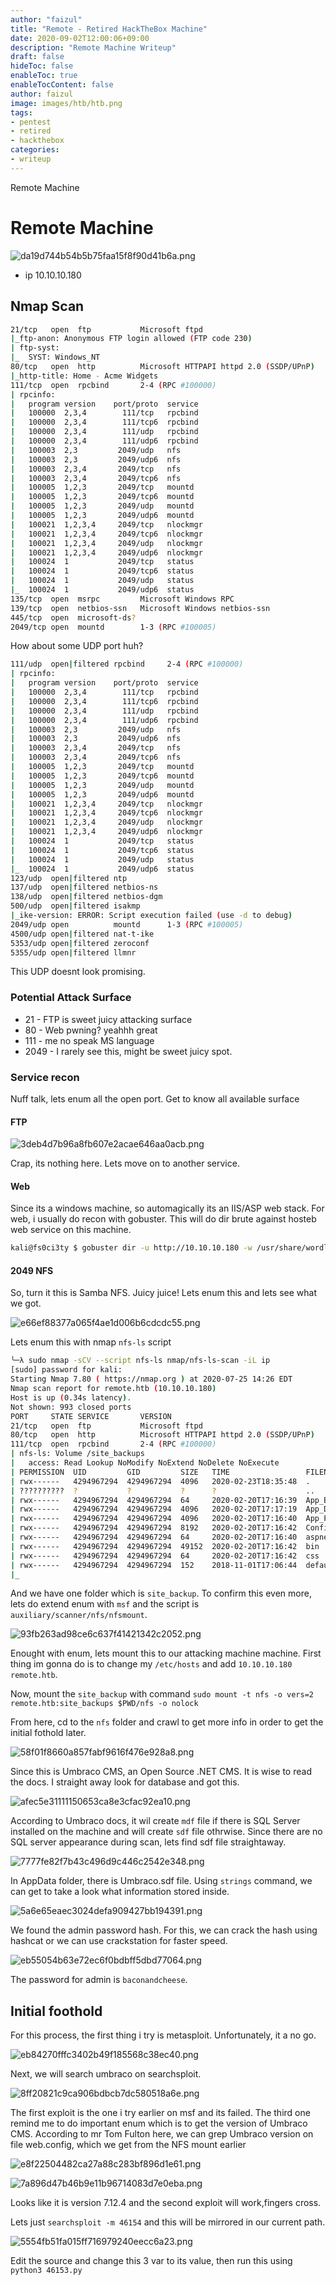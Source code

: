 ```yaml
---
author: "faizul"
title: "Remote - Retired HackTheBox Machine"
date: 2020-09-02T12:00:06+09:00
description: "Remote Machine Writeup"
draft: false
hideToc: false
enableToc: true
enableTocContent: false
author: faizul
image: images/htb/htb.png
tags: 
- pentest
- retired
- hackthebox
categories:
- writeup
---
```




Remote Machine

# Remote Machine

![da19d744b54b5b75faa15f8f90d41b6a.png](/images/htb/remote/1db791ea9b644c45b4fda076d48d83fa.png)
- ip 10.10.10.180


## Nmap Scan
```bash
21/tcp   open  ftp           Microsoft ftpd                                     
|_ftp-anon: Anonymous FTP login allowed (FTP code 230)                          
| ftp-syst:                                                                     
|_  SYST: Windows_NT                                                            
80/tcp   open  http          Microsoft HTTPAPI httpd 2.0 (SSDP/UPnP)            
|_http-title: Home - Acme Widgets                                               
111/tcp  open  rpcbind       2-4 (RPC #100000)                                  
| rpcinfo:                                                                      
|   program version    port/proto  service                                      
|   100000  2,3,4        111/tcp   rpcbind                                      
|   100000  2,3,4        111/tcp6  rpcbind                                      
|   100000  2,3,4        111/udp   rpcbind                                      
|   100000  2,3,4        111/udp6  rpcbind                                      
|   100003  2,3         2049/udp   nfs                                          
|   100003  2,3         2049/udp6  nfs                                          
|   100003  2,3,4       2049/tcp   nfs                                          
|   100003  2,3,4       2049/tcp6  nfs                                          
|   100005  1,2,3       2049/tcp   mountd                                    
|   100005  1,2,3       2049/tcp6  mountd                                       
|   100005  1,2,3       2049/udp   mountd                                       
|   100005  1,2,3       2049/udp6  mountd                                       
|   100021  1,2,3,4     2049/tcp   nlockmgr                                     
|   100021  1,2,3,4     2049/tcp6  nlockmgr                                     
|   100021  1,2,3,4     2049/udp   nlockmgr                                     
|   100021  1,2,3,4     2049/udp6  nlockmgr                                     
|   100024  1           2049/tcp   status                                       
|   100024  1           2049/tcp6  status                                       
|   100024  1           2049/udp   status                                       
|_  100024  1           2049/udp6  status                                       
135/tcp  open  msrpc         Microsoft Windows RPC                              
139/tcp  open  netbios-ssn   Microsoft Windows netbios-ssn                      
445/tcp  open  microsoft-ds?
2049/tcp open  mountd        1-3 (RPC #100005)
```

How about some UDP port huh?

```bash
111/udp  open|filtered rpcbind     2-4 (RPC #100000)                            
| rpcinfo:                                                                      
|   program version    port/proto  service                                      
|   100000  2,3,4        111/tcp   rpcbind                                      
|   100000  2,3,4        111/tcp6  rpcbind                                      
|   100000  2,3,4        111/udp   rpcbind                                      
|   100000  2,3,4        111/udp6  rpcbind
|   100003  2,3         2049/udp   nfs
|   100003  2,3         2049/udp6  nfs
|   100003  2,3,4       2049/tcp   nfs
|   100003  2,3,4       2049/tcp6  nfs
|   100005  1,2,3       2049/tcp   mountd
|   100005  1,2,3       2049/tcp6  mountd
|   100005  1,2,3       2049/udp   mountd
|   100005  1,2,3       2049/udp6  mountd
|   100021  1,2,3,4     2049/tcp   nlockmgr
|   100021  1,2,3,4     2049/tcp6  nlockmgr
|   100021  1,2,3,4     2049/udp   nlockmgr
|   100021  1,2,3,4     2049/udp6  nlockmgr
|   100024  1           2049/tcp   status
|   100024  1           2049/tcp6  status
|   100024  1           2049/udp   status
|_  100024  1           2049/udp6  status
123/udp  open|filtered ntp
137/udp  open|filtered netbios-ns
138/udp  open|filtered netbios-dgm
500/udp  open|filtered isakmp
|_ike-version: ERROR: Script execution failed (use -d to debug)
2049/udp open          mountd      1-3 (RPC #100005)
4500/udp open|filtered nat-t-ike
5353/udp open|filtered zeroconf
5355/udp open|filtered llmnr
```
This UDP doesnt look promising. 


### Potential Attack Surface
- 21 - FTP is sweet juicy attacking surface
- 80 - Web pwning? yeahhh great
- 111 - me no speak MS language
- 2049 - I rarely see this, might be sweet juicy spot.


### Service recon
Nuff talk, lets enum all the open port. Get to know all available surface

#### FTP
![3deb4d7b96a8fb607e2acae646aa0acb.png](/images/htb/remote/f67f47620f544b9394be0cbcf2606c8b.png)

Crap, its nothing here. Lets move on to another service.

#### Web

Since its a windows machine, so automagically its an IIS/ASP web stack. For web, i usually do recon with gobuster. This will do dir brute against hosteb web service on this machine.

```bash
kali@fs0ci3ty $ gobuster dir -u http://10.10.10.180 -w /usr/share/wordlist/dirbuster/directory-list-2.3-medium.txt -o gobuster/root-enum
```

#### 2049 NFS
So, turn it this is Samba NFS. Juicy juice! Lets enum this and lets see what we got. 


![e66ef88377a065f4ae1d006b6cdcdc55.png](/images/htb/remote/ae6a87d4792144b9ae9ccf9484e4361a.png)


Lets enum this with nmap `nfs-ls` script

```bash
╰─λ sudo nmap -sCV --script nfs-ls nmap/nfs-ls-scan -iL ip              14:26:06                                                                                      
[sudo] password for kali:                                                                                                                                             
Starting Nmap 7.80 ( https://nmap.org ) at 2020-07-25 14:26 EDT                                                                                                       
Nmap scan report for remote.htb (10.10.10.180)                                                                                                                        
Host is up (0.34s latency).                                                                                                                                           
Not shown: 993 closed ports                                                                                                                                           
PORT     STATE SERVICE       VERSION                                                                                                                                  
21/tcp   open  ftp           Microsoft ftpd                                                                                                                           
80/tcp   open  http          Microsoft HTTPAPI httpd 2.0 (SSDP/UPnP)                                                                                                  
111/tcp  open  rpcbind       2-4 (RPC #100000)                                                                                                                        
| nfs-ls: Volume /site_backups                                                                                                                                        
|   access: Read Lookup NoModify NoExtend NoDelete NoExecute                                                                                                          
| PERMISSION  UID         GID         SIZE   TIME                 FILENAME                                                                                            
| rwx------   4294967294  4294967294  4096   2020-02-23T18:35:48  .                                                                                                   
| ??????????  ?           ?           ?      ?                    ..                                                                                                  
| rwx------   4294967294  4294967294  64     2020-02-20T17:16:39  App_Browsers                                                                                        
| rwx------   4294967294  4294967294  4096   2020-02-20T17:17:19  App_Data                                                                                            
| rwx------   4294967294  4294967294  4096   2020-02-20T17:16:40  App_Plugins      
| rwx------   4294967294  4294967294  8192   2020-02-20T17:16:42  Config           
| rwx------   4294967294  4294967294  64     2020-02-20T17:16:40  aspnet_client    
| rwx------   4294967294  4294967294  49152  2020-02-20T17:16:42  bin              
| rwx------   4294967294  4294967294  64     2020-02-20T17:16:42  css              
| rwx------   4294967294  4294967294  152    2018-11-01T17:06:44  default.aspx     
|_                                       
```
And we have one folder which is `site_backup`. To confirm this even more, lets do extend enum with `msf` and the script is `auxiliary/scanner/nfs/nfsmount`.


![93fb263ad98ce6c637f41421342c2052.png](/images/htb/remote/241d3c644d2a4d8997dc5a11c725cde8.png)

Enought with enum, lets mount this to our attacking machine machine. First thing im gonna do is to change my `/etc/hosts` and add `10.10.10.180 remote.htb`. 

Now, mount the `site_backup` with command `sudo mount -t nfs -o vers=2 remote.htb:site_backups $PWD/nfs -o nolock`

From here, cd to the `nfs` folder and crawl to get more info in order to get the initial fothold later. 

![58f01f8660a857fabf9616f476e928a8.png](/images/htb/remote/4bd125ad2f814bfeb16c4a57c52ec2bc.png)

Since this is Umbraco CMS, an Open Source .NET CMS. It is wise to read the docs. I straight away look for database and got this. 

![afec5e31111150653ca8e3cfac92ea10.png](/images/htb/remote/0ade57c8611e42f7a8efc2c1dbdec089.png)

According to Umbraco docs, it wil create `mdf` file if there is SQL Server installed on the machine and will create `sdf` file othrwise. Since there are no SQL server appearance during scan, lets find sdf file straightaway. 


![7777fe82f7b43c496d9c446c2542e348.png](/images/htb/remote/5526ecac4fe94bc49b3bb9e941f4bf62.png)

In AppData folder, there is Umbraco.sdf file. Using `strings` command, we can get to take a look what information stored inside. 

![5a6e65eaec3024defa909427bb194391.png](/images/htb/remote/0fad523d5f8a4bb58f89f95fb7aa8495.png)

We found the admin password hash. For this, we can crack the hash using hashcat or we can use crackstation for faster speed.


![eb55054b63e72ec6f0bdbff5dbd77064.png](/images/htb/remote/54d92b999ba0402dbed8f2aead9ebcd5.png)

The password for admin is `baconandcheese`.


## Initial foothold
For this process, the first thing i try is metasploit. Unfortunately, it a no go. 

![eb84270fffc3402b49f185568c38ec40.png](/images/htb/remote/2c62accc265c49968d422aeac0eb36ea.png)

Next, we will search umbraco on searchsploit.


![8ff20821c9ca906bdbcb7dc580518a6e.png](/images/htb/remote/3be1efc6dec54da5b42789c392b38e89.png)


The first exploit is the one i try earlier on msf and its failed. The third one remind me to do important enum which is to get the version of Umbraco CMS. According to mr Tom Fulton here, we can grep Umbraco version on file web.config, which we get from the NFS mount earlier


![e8f22504482ca27a88c283bf896d1e61.png](/images/htb/remote/6d41463edee7413f9a527434059365eb.png)


![7a896d47b46b9e11b96714083d7e0eba.png](/images/htb/remote/bdc738a644a94ce6b45591b16c433638.png)

Looks like it is version 7.12.4 and the second exploit will work,fingers cross. 

Lets just `searchsploit -m 46154` and this will be mirrored in our current path. 



![5554fb51fa015ff716979240eecc6a23.png](/images/htb/remote/24b7235419254321859fb9712149d6b8.png)

Edit the source and change this 3 var to its value, then run this using `python3 46153.py`
